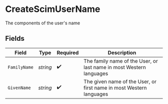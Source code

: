 # CreateScimUserName

The components of the user's name


## Fields

| Field                                                               | Type                                                                | Required                                                            | Description                                                         |
| ------------------------------------------------------------------- | ------------------------------------------------------------------- | ------------------------------------------------------------------- | ------------------------------------------------------------------- |
| `FamilyName`                                                        | *string*                                                            | :heavy_check_mark:                                                  | The family name of the User, or last name in most Western languages |
| `GivenName`                                                         | *string*                                                            | :heavy_check_mark:                                                  | The given name of the User, or first name in most Western languages |